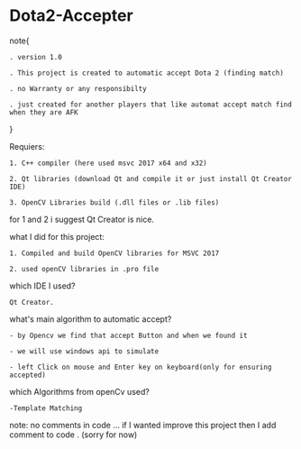 # Dota2-Accepter

note{

	. version 1.0
	
	. This project is created to automatic accept Dota 2 (finding match)
	
	. no Warranty or any responsibilty
	
	. just created for another players that like automat accept match find when they are AFK
	
}

Requiers:

	1. C++ compiler (here used msvc 2017 x64 and x32)
	
	2. Qt libraries (download Qt and compile it or just install Qt Creator IDE)
	
	3. OpenCV Libraries build (.dll files or .lib files)
	


for 1 and 2 i suggest Qt Creator is nice.


what I did for this project: 

	1. Compiled and build OpenCV libraries for MSVC 2017 
	
	2. used openCV libraries in .pro file
	
	
	
which IDE I used?

	Qt Creator. 
	
	
what's main algorithm to automatic accept?

	- by Opencv we find that accept Button and when we found it 
	
	- we will use windows api to simulate 
	
	- left Click on mouse and Enter key on keyboard(only for ensuring accepted)
	
	
which Algorithms from openCv used?

	-Template Matching
	
	

note: no comments in code ... if I wanted improve this project then I add comment to code . (sorry for now)